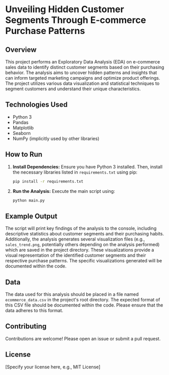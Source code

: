 # Unveiling Hidden Customer Segments Through E-commerce Purchase Patterns

## Overview

This project performs an Exploratory Data Analysis (EDA) on e-commerce sales data to identify distinct customer segments based on their purchasing behavior.  The analysis aims to uncover hidden patterns and insights that can inform targeted marketing campaigns and optimize product offerings.  The project utilizes various data visualization and statistical techniques to segment customers and understand their unique characteristics.

## Technologies Used

* Python 3
* Pandas
* Matplotlib
* Seaborn
* NumPy (implicitly used by other libraries)


## How to Run

1. **Install Dependencies:**  Ensure you have Python 3 installed.  Then, install the necessary libraries listed in `requirements.txt` using pip:

   ```bash
   pip install -r requirements.txt
   ```

2. **Run the Analysis:** Execute the main script using:

   ```bash
   python main.py
   ```

## Example Output

The script will print key findings of the analysis to the console, including descriptive statistics about customer segments and their purchasing habits.  Additionally, the analysis generates several visualization files (e.g., `sales_trend.png`, potentially others depending on the analysis performed) which are saved in the project directory.  These visualizations provide a visual representation of the identified customer segments and their respective purchase patterns.  The specific visualizations generated will be documented within the code.


## Data

The data used for this analysis should be placed in a file named `ecommerce_data.csv` in the project's root directory.  The expected format of this CSV file should be documented within the code.  Please ensure that the data adheres to this format.

## Contributing

Contributions are welcome! Please open an issue or submit a pull request.


## License

[Specify your license here, e.g., MIT License]